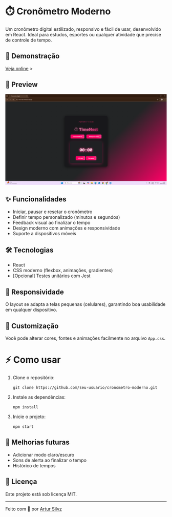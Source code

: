 # ⏱️ Cronômetro Moderno

Um cronômetro digital estilizado, responsivo e fácil de usar, desenvolvido em React. Ideal para estudos, esportes ou qualquer atividade que precise de controle de tempo.

## 🚀 Demonstração

[Veja online](time-nest-three.vercel.app) >

## 📸 Preview

![Preview do Cronômetro](./src/assets/img-projeto.png) 

## ✨ Funcionalidades

- Iniciar, pausar e resetar o cronômetro
- Definir tempo personalizado (minutos e segundos)
- Feedback visual ao finalizar o tempo
- Design moderno com animações e responsividade
- Suporte a dispositivos móveis

## 🛠️ Tecnologias

- React
- CSS moderno (flexbox, animações, gradientes)
- [Opcional] Testes unitários com Jest

## 📱 Responsividade

O layout se adapta a telas pequenas (celulares), garantindo boa usabilidade em qualquer dispositivo.

## 🎨 Customização

Você pode alterar cores, fontes e animações facilmente no arquivo `App.css`.



# ⚡ Como usar

1. Clone o repositório:
   ```
   git clone https://github.com/seu-usuario/cronometro-moderno.git
   ```
2. Instale as dependências:
   ```
   npm install
   ```
3. Inicie o projeto:
   ```
   npm start
   ```

## 📝 Melhorias futuras

- Adicionar modo claro/escuro
- Sons de alerta ao finalizar o tempo
- Histórico de tempos

## 📄 Licença

Este projeto está sob licença MIT.

---

Feito com 💖 por [Artur Silvz](https://github.com/silvz67)

